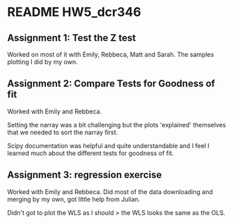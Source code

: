 # README HW5_dcr346

## Assignment 1: Test the Z test
Worked on most of it with Emily, Rebbeca, Matt and Sarah. The samples plotting I did by my own.

## Assignment 2: Compare Tests for Goodness of fit
Worked with Emily and Rebbeca. 

Setting the narray was a bit challenging but the plots 'explained' themselves that we needed to sort the narray first.

Scipy documentation was helpful and quite understandable and I feel I learned much about the different tests for goodness of fit.

## Assignment 3: regression exercise
Worked with Emily and Rebbeca. 
Did most of the data downloading and merging by my own, got little help from Julian.

Didn't got to plot the WLS as I should > the WLS looks the same as the OLS.

